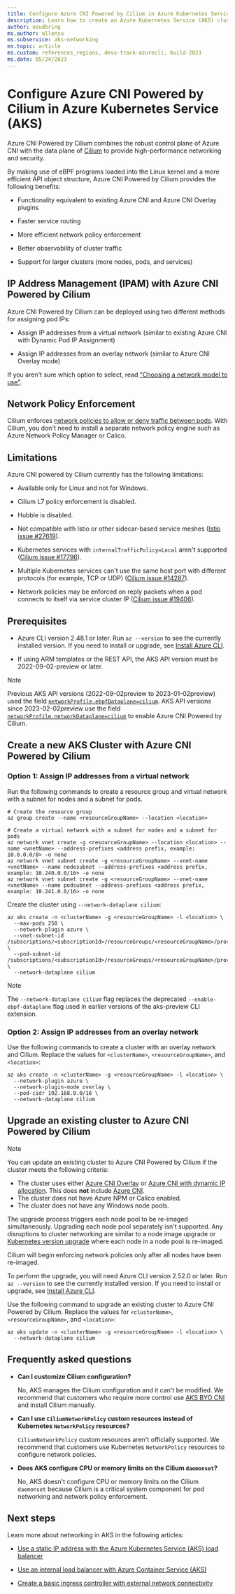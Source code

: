 ```yaml
---
title: Configure Azure CNI Powered by Cilium in Azure Kubernetes Service (AKS)
description: Learn how to create an Azure Kubernetes Service (AKS) cluster with Azure CNI Powered by Cilium.
author: asudbring
ms.author: allensu
ms.subservice: aks-networking
ms.topic: article
ms.custom: references_regions, devx-track-azurecli, build-2023
ms.date: 05/24/2023
---
```


# Configure Azure CNI Powered by Cilium in Azure Kubernetes Service (AKS)

Azure CNI Powered by Cilium combines the robust control plane of Azure CNI with the data plane of [Cilium](https://cilium.io/) to provide high-performance networking and security. 

By making use of eBPF programs loaded into the Linux kernel and a more efficient API object structure, Azure CNI Powered by Cilium provides the following benefits:

- Functionality equivalent to existing Azure CNI and Azure CNI Overlay plugins

- Faster service routing

- More efficient network policy enforcement

- Better observability of cluster traffic

- Support for larger clusters (more nodes, pods, and services)

## IP Address Management (IPAM) with Azure CNI Powered by Cilium

Azure CNI Powered by Cilium can be deployed using two different methods for assigning pod IPs: 

- Assign IP addresses from a virtual network (similar to existing Azure CNI with Dynamic Pod IP Assignment)

- Assign IP addresses from an overlay network (similar to Azure CNI Overlay mode)

If you aren't sure which option to select, read ["Choosing a network model to use"](./azure-cni-overlay.md#choosing-a-network-model-to-use).

## Network Policy Enforcement

Cilium enforces [network policies to allow or deny traffic between pods](./operator-best-practices-network.md#control-traffic-flow-with-network-policies). With Cilium, you don't need to install a separate network policy engine such as Azure Network Policy Manager or Calico.

## Limitations

Azure CNI powered by Cilium currently has the following limitations:

* Available only for Linux and not for Windows.

* Cilium L7 policy enforcement is disabled.

* Hubble is disabled.

* Not compatible with Istio or other sidecar-based service meshes ([Istio issue #27619](https://github.com/istio/istio/issues/27619)).

* Kubernetes services with `internalTrafficPolicy=Local` aren't supported ([Cilium issue #17796](https://github.com/cilium/cilium/issues/17796)).

* Multiple Kubernetes services can't use the same host port with different protocols (for example, TCP or UDP) ([Cilium issue #14287](https://github.com/cilium/cilium/issues/14287)).

* Network policies may be enforced on reply packets when a pod connects to itself via service cluster IP ([Cilium issue #19406](https://github.com/cilium/cilium/issues/19406)).

## Prerequisites

* Azure CLI version 2.48.1 or later. Run `az --version` to see the currently installed version. If you need to install or upgrade, see [Install Azure CLI](/cli/azure/install-azure-cli).

* If using ARM templates or the REST API, the AKS API version must be 2022-09-02-preview or later.

> [!NOTE]
> Previous AKS API versions (2022-09-02preview to 2023-01-02preview) used the field [`networkProfile.ebpfDataplane=cilium`](https://github.com/Azure/azure-rest-api-specs/blob/06dbe269f7d9c709cc225c92358b38c3c2b74d60/specification/containerservice/resource-manager/Microsoft.ContainerService/aks/preview/2022-09-02-preview/managedClusters.json#L6939-L6955). AKS API versions since 2023-02-02preview use the field [`networkProfile.networkDataplane=cilium`](https://github.com/Azure/azure-rest-api-specs/blob/06dbe269f7d9c709cc225c92358b38c3c2b74d60/specification/containerservice/resource-manager/Microsoft.ContainerService/aks/preview/2023-02-02-preview/managedClusters.json#L7152-L7173) to enable Azure CNI Powered by Cilium.

## Create a new AKS Cluster with Azure CNI Powered by Cilium

### Option 1: Assign IP addresses from a virtual network

Run the following commands to create a resource group and virtual network with a subnet for nodes and a subnet for pods.

```azurecli-interactive
# Create the resource group
az group create --name <resourceGroupName> --location <location>
```

```azurecli-interactive
# Create a virtual network with a subnet for nodes and a subnet for pods
az network vnet create -g <resourceGroupName> --location <location> --name <vnetName> --address-prefixes <address prefix, example: 10.0.0.0/8> -o none 
az network vnet subnet create -g <resourceGroupName> --vnet-name <vnetName> --name nodesubnet --address-prefixes <address prefix, example: 10.240.0.0/16> -o none 
az network vnet subnet create -g <resourceGroupName> --vnet-name <vnetName> --name podsubnet --address-prefixes <address prefix, example: 10.241.0.0/16> -o none 
```

Create the cluster using `--network-dataplane cilium`:

```azurecli-interactive
az aks create -n <clusterName> -g <resourceGroupName> -l <location> \
  --max-pods 250 \
  --network-plugin azure \
  --vnet-subnet-id /subscriptions/<subscriptionId>/resourceGroups/<resourceGroupName>/providers/Microsoft.Network/virtualNetworks/<vnetName>/subnets/nodesubnet \
  --pod-subnet-id /subscriptions/<subscriptionId>/resourceGroups/<resourceGroupName>/providers/Microsoft.Network/virtualNetworks/<vnetName>/subnets/podsubnet \
  --network-dataplane cilium
```

> [!NOTE]
> The `--network-dataplane cilium` flag replaces the deprecated `--enable-ebpf-dataplane` flag used in earlier versions of the aks-preview CLI extension.

### Option 2: Assign IP addresses from an overlay network

Use the following commands to create a cluster with an overlay network and Cilium. Replace the values for `<clusterName>`, `<resourceGroupName>`, and `<location>`:

```azurecli-interactive
az aks create -n <clusterName> -g <resourceGroupName> -l <location> \
  --network-plugin azure \
  --network-plugin-mode overlay \
  --pod-cidr 192.168.0.0/16 \
  --network-dataplane cilium
```

## Upgrade an existing cluster to Azure CNI Powered by Cilium

> [!NOTE]
> You can update an existing cluster to Azure CNI Powered by Cilium if the cluster meets the following criteria:
>
> - The cluster uses either [Azure CNI Overlay](./azure-cni-overlay.md) or [Azure CNI with dynamic IP allocation](./configure-azure-cni-dynamic-ip-allocation.md). This does **not** include [Azure CNI](./configure-azure-cni.md).
> - The cluster does not have Azure NPM or Calico enabled.
> - The cluster does not have any Windows node pools.

The upgrade process triggers each node pool to be re-imaged simultaneously. Upgrading each node pool separately isn't supported. Any disruptions to cluster networking are similar to a node image upgrade or [Kubernetes version upgrade](./upgrade-cluster.md) where each node in a node pool is re-imaged.

Cilium will begin enforcing network policies only after all nodes have been re-imaged.

To perform the upgrade, you will need Azure CLI version 2.52.0 or later. Run `az --version` to see the currently installed version. If you need to install or upgrade, see [Install Azure CLI](/cli/azure/install-azure-cli).

Use the following command to upgrade an existing cluster to Azure CNI Powered by Cilium. Replace the values for `<clusterName>`, `<resourceGroupName>`, and `<location>`:

```azurecli-interactive
az aks update -n <clusterName> -g <resourceGroupName> -l <location> \
  --network-dataplane cilium
```


## Frequently asked questions

- **Can I customize Cilium configuration?**

    No, AKS manages the Cilium configuration and it can't be modified. We recommend that customers who require more control use [AKS BYO CNI](./use-byo-cni.md) and install Cilium manually.

- **Can I use `CiliumNetworkPolicy` custom resources instead of Kubernetes `NetworkPolicy` resources?**

    `CiliumNetworkPolicy` custom resources aren't officially supported. We recommend that customers use Kubernetes `NetworkPolicy` resources to configure network policies.

- **Does AKS configure CPU or memory limits on the Cilium `daemonset`?**

    No, AKS doesn't configure CPU or memory limits on the Cilium `daemonset` because Cilium is a critical system component for pod networking and network policy enforcement.

## Next steps

Learn more about networking in AKS in the following articles:

* [Use a static IP address with the Azure Kubernetes Service (AKS) load balancer](static-ip.md)

* [Use an internal load balancer with Azure Container Service (AKS)](internal-lb.md)

* [Create a basic ingress controller with external network connectivity][aks-ingress-basic]

<!-- LINKS - Internal -->
[aks-ingress-basic]: ingress-basic.md
